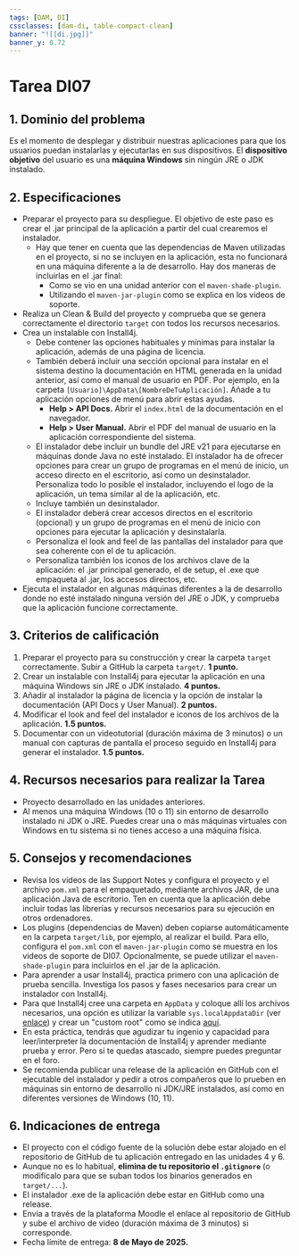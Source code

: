 ```yaml
---
tags: [DAM, DI]
cssclasses: [dam-di, table-compact-clean]
banner: "![[di.jpg]]"
banner_y: 0.72
---
```


# Tarea **DI07**

## 1. Dominio del problema

Es el momento de desplegar y distribuir nuestras aplicaciones para que los usuarios puedan instalarlas y ejecutarlas en sus dispositivos. El **dispositivo objetivo** del usuario es una **máquina Windows** sin ningún JRE o JDK instalado.

## 2. Especificaciones

-   Preparar el proyecto para su despliegue. El objetivo de este paso es crear el .jar principal de la aplicación a partir del cual crearemos el instalador.
	-   Hay que tener en cuenta que las dependencias de Maven utilizadas en el proyecto, si no se incluyen en la aplicación, esta no funcionará en una máquina diferente a la de desarrollo. Hay dos maneras de incluirlas en el .jar final:
		-   Como se vio en una unidad anterior con el `maven-shade-plugin`.
		-   Utilizando el `maven-jar-plugin` como se explica en los videos de soporte.
-   Realiza un Clean & Build del proyecto y comprueba que se genera correctamente el directorio `target` con todos los recursos necesarios.
-   Crea un instalable con Install4j.
	-   Debe contener las opciones habituales y mínimas para instalar la aplicación, además de una página de licencia.
	-   También deberá incluir una sección opcional para instalar en el sistema destino la documentación en HTML generada en la unidad anterior, así como el manual de usuario en PDF. Por ejemplo, en la carpeta `[Usuario]\AppData\[NombreDeTuAplicación]`. Añade a tu aplicación opciones de menú para abrir estas ayudas.
		-   **Help > API Docs.** Abrir el `index.html` de la documentación en el navegador.
		-   **Help > User Manual.** Abrir el PDF del manual de usuario en la aplicación correspondiente del sistema.
	-   El instalador debe incluir un bundle del JRE v21 para ejecutarse en máquinas donde Java no esté instalado. El instalador ha de ofrecer opciones para crear un grupo de programas en el menú de inicio, un acceso directo en el escritorio, así como un desinstalador. Personaliza todo lo posible el instalador, incluyendo el logo de la aplicación, un tema similar al de la aplicación, etc.
	-   Incluye también un desinstalador.
	-   El instalador deberá crear accesos directos en el escritorio (opcional) y un grupo de programas en el menú de inicio con opciones para ejecutar la aplicación y desinstalarla.
	-   Personaliza el look and feel de las pantallas del instalador para que sea coherente con el de tu aplicación.
	-   Personaliza también los iconos de los archivos clave de la aplicación: el .jar principal generado, el de setup, el .exe que empaqueta al .jar, los accesos directos, etc.
-   Ejecuta el instalador en algunas máquinas diferentes a la de desarrollo donde no esté instalado ninguna versión del JRE o JDK, y comprueba que la aplicación funcione correctamente.

## 3. Criterios de calificación

1.  Preparar el proyecto para su construcción y crear la carpeta `target` correctamente. Subir a GitHub la carpeta `target/`. **1 punto.**
2.  Crear un instalable con Install4j para ejecutar la aplicación en una máquina Windows sin JRE o JDK instalado. **4 puntos.**
3.  Añadir al instalador la página de licencia y la opción de instalar la documentación (API Docs y User Manual). **2 puntos.**
4.  Modificar el look and feel del instalador e iconos de los archivos de la aplicación. **1.5 puntos.**
5.  Documentar con un videotutorial (duración máxima de 3 minutos) o un manual con capturas de pantalla el proceso seguido en Install4j para generar el instalador. **1.5 puntos.**

## 4. Recursos necesarios para realizar la Tarea

-   Proyecto desarrollado en las unidades anteriores.
-   Al menos una máquina Windows (10 o 11) sin entorno de desarrollo instalado ni JDK o JRE. Puedes crear una o más máquinas virtuales con Windows en tu sistema si no tienes acceso a una máquina física.

## 5. Consejos y recomendaciones

-   Revisa los videos de las Support Notes y configura el proyecto y el archivo `pom.xml` para el empaquetado, mediante archivos JAR, de una aplicación Java de escritorio. Ten en cuenta que la aplicación debe incluir todas las librerías y recursos necesarios para su ejecución en otros ordenadores.
-   Los plugins (dependencias de Maven) deben copiarse automáticamente en la carpeta `target/lib`, por ejemplo, al realizar el build. Para ello, configura el `pom.xml` con el `maven-jar-plugin` como se muestra en los videos de soporte de DI07. Opcionalmente, se puede utilizar el `maven-shade-plugin` para incluirlos en el .jar de la aplicación.
-   Para aprender a usar Install4j, practica primero con una aplicación de prueba sencilla. Investiga los pasos y fases necesarios para crear un instalador con Install4j.
-   Para que Install4j cree una carpeta en `AppData` y coloque allí los archivos necesarios, una opción es utilizar la variable `sys.localAppdataDir` (ver [enlace](https://www.ej-technologies.com/resources/install4j/help/doc/concepts/variables.html)) y crear un "custom root" como se indica [aquí](https://www.ej-technologies.com/resources/install4j/help/doc/concepts/files.html).
-   En esta práctica, tendrás que agudizar tu ingenio y capacidad para leer/interpreter la documentación de Install4j y aprender mediante prueba y error. Pero si te quedas atascado, siempre puedes preguntar en el foro.
-   Se recomienda publicar una release de la aplicación en GitHub con el ejecutable del instalador y pedir a otros compañeros que lo prueben en máquinas sin entorno de desarrollo ni JDK/JRE instalados, así como en diferentes versiones de Windows (10, 11).

## 6. Indicaciones de entrega

-   El proyecto con el código fuente de la solución debe estar alojado en el repositorio de GitHub de tu aplicación entregado en las unidades 4 y 6.
-   Aunque no es lo habitual, **elimina de tu repositorio el `.gitignore`** (o modifícalo para que se suban todos los binarios generados en `target/...`).
-   El instalador .exe de la aplicación debe estar en GitHub como una release.
-   Envía a través de la plataforma Moodle el enlace al repositorio de GitHub y sube el archivo de video (duración máxima de 3 minutos) si corresponde.
-   Fecha límite de entrega: **8 de Mayo de 2025.**
